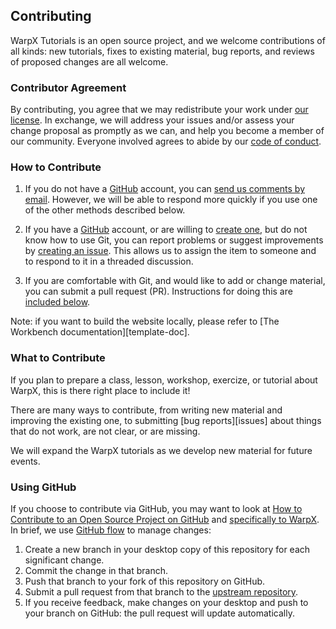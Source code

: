 ## Contributing

WarpX Tutorials is an open source project, and we welcome contributions of all kinds: 
new tutorials, fixes to existing material, bug reports, and reviews of proposed changes are all
welcome.

### Contributor Agreement

By contributing, you agree that we may redistribute your work under [our
license](LICENSE.md). In exchange, we will address your issues and/or assess
your change proposal as promptly as we can, and help you become a member of our
community. Everyone involved agrees to abide by our [code of conduct](CODE_OF_CONDUCT.md).

### How to Contribute

1. If you do not have a [GitHub][github] account, you can [send us comments by
   email][contact]. However, we will be able to respond more quickly if you use
   one of the other methods described below.

2. If you have a [GitHub][github] account, or are willing to [create
   one][github-join], but do not know how to use Git, you can report problems
   or suggest improvements by [creating an issue][repo-issues]. This allows us
   to assign the item to someone and to respond to it in a threaded discussion.

3. If you are comfortable with Git, and would like to add or change material,
   you can submit a pull request (PR). Instructions for doing this are
   [included below](#using-github). 

Note: if you want to build the website locally, please refer to [The Workbench
documentation][template-doc].

### What to Contribute

If you plan to prepare a class, lesson, workshop, exercize, or tutorial about WarpX, 
this is there right place to include it!

There are many ways to contribute, from writing new material and improving the
existing one, to submitting [bug reports][issues] about things that do not work, are not clear, or are missing.

We will expand the WarpX tutorials as we develop new material for future events. 

### Using GitHub

If you choose to contribute via GitHub, you may want to look at [How to
Contribute to an Open Source Project on GitHub][how-contribute] and 
[specifically to WarpX](warpx-how-contribute). In brief, we
use [GitHub flow][github-flow] to manage changes:  

1. Create a new branch in your desktop copy of this repository for each
   significant change.
2. Commit the change in that branch.
3. Push that branch to your fork of this repository on GitHub.
4. Submit a pull request from that branch to the [upstream repository][repo].
5. If you receive feedback, make changes on your desktop and push to your
   branch on GitHub: the pull request will update automatically.


[repo]: https://github.com/aeriforme/warpx-tutorials
[repo-issues]: https://github.com/aeriforme/warpx-tutorials/issues
[contact]: mailto:ariannaformenti@lbl.gov
[github]: https://github.com
[github-flow]: https://guides.github.com/introduction/flow/
[github-join]: https://github.com/join
[how-contribute]: https://egghead.io/courses/how-to-contribute-to-an-open-source-project-on-github
[warpx-how-contribute]: https://github.com/BLAST-WarpX/warpx/blob/development/CONTRIBUTING.rst  

